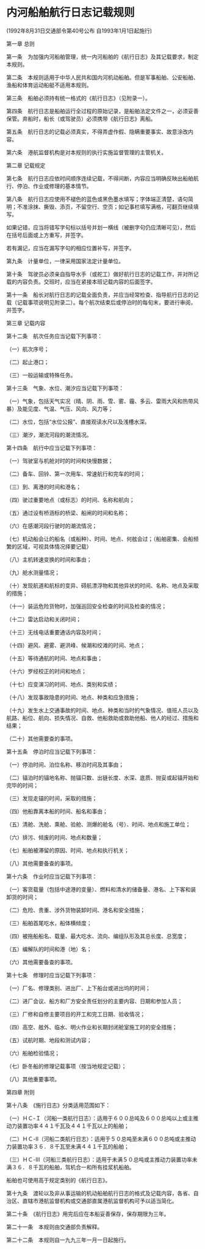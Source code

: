 # 内河船舶航行日志记载规则

(1992年8月31日交通部令第40号公布 自1993年1月1日起施行)


第一章 总则



第一条　为加强内河船舶管理，统一内河船舶的《航行日志》及其记载要求，制定本规则。

第二条　本规则适用于中华人民共和国内河机动船舶。但是军事船舶、公安船舶、渔船和体育运动船艇不适用本规则。

第三条　船舶必须持有统一格式的《航行日志》（见附录一）。

第四条　航行日志是船舶运行全过程的原始记录，是船舶法定文件之一，必须妥善保管。弃船时，船长（或驾驶员）必须携带《航行日志》离船。

第五条　航行日志的记载必须真实，不得弄虚作假、隐瞒重要事实、故意涂改内容。

第六条　港航监督机构是对本规则的执行实施监督管理的主管机关。



第二章 记载规定



第七条　航行日志应依时间顺序连续记载，不得间断，内容应当明确反映出船舶航行、停泊、作业或修理的基本情节。

第八条　航行日志应使用不褪色的蓝色或黑色墨水填写；字体端正清楚，语句简明；不准涂抹、撕毁、添页，不留空行、空页；如记事栏填写满格，可翻页继续填写。

如果记错，应当将错写字句标以括号并划一横线（被删字句仍应清晰可见），然后在括号后面或上方重写，并签字。

若有漏记，应当在漏写字句的相应位置补写，并签字。

第九条　计量单位，一律采用国家法定计量单位。

第十条　驾驶员必须亲自指导水手（或舵工）做好航行日志的记载工作，并对所记载的内容负责。交班时，应当在紧接本班记载内容的后面签字。

第十一条　船长对航行日志的记载全面负责，并应当经常检查、指导航行日志的记载（记载事项说明见附录二）。每个航次结束后或停泊时的每旬末，要进行审阅，并签字。



第三章 记载内容



第十二条　航次任务应当记载下列事项：

（一）航次序号；

（二）起止港口；

（三）一般运输或特殊任务。

第十三条　气象、水位、潮汐应当记载下列事项：

（一）气象，包括天气实况（晴、阴、雨、雪、雾、霾、多云、雷雨大风和热带风暴）及能见度、气温、气压、风向、风力等；

（二）水位，包括“水位公报”、直接观读水尺以及浅槽水深。

（三）潮汐，潮流河段的潮流情况。

第十四条　航行中应当记载下列事项：

（一）驾驶室与机舱对时的时间和快慢数据；

（二）备车、回铃、第一次用车、常速航行和完车的时间；

（三）到、离港的时间和港名；

（四）驶过重要地点（或标志）的时间、名称和航向；

（五）通过设有桥涵标的桥梁、船闸的时间和名称；

（六）在感潮河段行驶时的潮流情况；

（七）机动船会让的船名（或船种）、时间、地点、何舷会过；（船舶密集、会船频繁的区域，可视具体情况择要记载）

（八）主机转速变换的时间和事由；

（九）舱水测量情况；

（十）发现航道和航标的变异、碍航漂浮物和其他异状的时间、名称、地点及采取的措施；

（十一）装运危险货物时，加强巡回安全检查的时间及检查的情况；

（十二）雷达启动和关闭时间；

（十三）无线电话重要通话内容及时间；

（十四）避风、避雾、避洪峰、候潮和绞滩的时间、地点；

（十五）等待通航的时间、地点和事由；

（十六）罗经校正的时间和地点；

（十七）应变演习的时间、地点、类别和实绩；

（十八）发现事故隐患的时间、地点、种类和应急措施；

（十九）发生水上交通事故的时间、地点、种类和当时的气象情况、值班人员以及航路、船位、航向、损失情况、自救、他船救助或救助他船、他人的经过、措施和结果；

（二十）其他需要查的事项。

第十五条　停泊时应当记载下列事项：

（一）停泊时间、泊位名称、移泊时间及其事由；

（二）锚泊时的锚地名称、抛锚只数、出链长度、水深、底质、抛妥或起锚开始和完毕的时间；

（三）发现走锚的时间，采取的措施；

（四）他船靠离本船的时间、船名和事由；

（五）清舱、洗舱、熏舱、验舱、测爆的舱名（号）、时间、地点和施工单位；

（六）排污、倾废的时间、地点和数量；

（七）船舶被滞留的原因、时间、地点和执行机关；

（八）其他需要备查的事项。

第十六条　作业时应当记载下列事项：

（一）客货载量（包括中途港的变量）、燃料和清水的储备量、港名、上下客和装卸货的时间；

（二）危险、贵重、涉外货物装卸时间、港名和安全措施；

（三）船舶首尾吃水，船体横倾度；

（四）被拖船船名、载量、最大吃水、流向、编组队形及其总长度、总宽度；

（五）编解队的时间和港（地）名；

（六）其他需要备查的事项。

第十七条　修理时应当记载下列事项：

（一）厂名、修理类别、进出厂、上下船台或进出坞的时间；

（二）进厂会议、船方和厂方安全责任划分的主要内容、日期和参加人员；

（三）厂修和自修主要项目的开工和完工日期、验收情况；

（四）高空、舷外、临水、明火作业和长期封闭舱室施工时的安全措施；

（五）试航时期、地段和测试内容；

（六）船舶检验情况；

（七）卧冬船的修理记载事项（按当地规定记载）；

（八）其他重要事项。



第四章 附则



第十八条　《施行日志》分类适用范围如下：

（一）ＨＣ-Ｉ（河船一类航行日志）：适用于６００总吨及６００总吨以上或主推动力装置功率４４１千瓦及４４１千瓦以上的船舶；

（二）ＨＣ-Ⅱ（河船二类航行日志）：适用于５０总吨至未满６００总吨或主推动力装置功率３６．８千瓦至未满４４１千瓦的船舶；

（三）ＨＣ-Ⅲ（河船三类航行日志）：适用于未满５０总吨或主推动力装置功率未满３６．８千瓦的船舶，驾机合一和所有挂浆机船舶。

船舶也可使用高于规定类别的《航行日志》。

第十九条　渡轮以及非从事运输的机动船舶航行日志的格式及记载内容，各省、自治区、直辖市港航监督机构或交通部直属港航监督机构可予以适当简化。

第二十条　《航行日志》用完后应在本船妥善保存，保存期限为三年。

第二十一条　本规则由交通部负责解释。

第二十二条　本规则自一九九三年一月一日起施行。